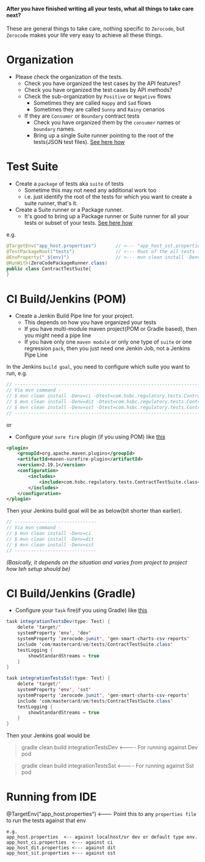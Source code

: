 #### After you have finished writing all your tests, what all things to take care next?
These are general things to take care, nothing specific to `Zerocode`, but `Zerocode` makes your life very easy to achieve all these things.

Organization
===

+ Please check the organization of the tests.
  + Check you have organized the test cases by the API features?
  + Check you have organized the test cases by API methods?
  + Check the sub-organization by `Positive` or `Negative` flows
     + Sometimes they are called `Happy` and `Sad` flows
     + Sometimes they are called `Sunny` and `Rainy` cenarios
  + If they are `Consumer` or `Boundary` contract tests
     + Check you have organized them by the `consumer` names or `boundary` names.
     + Bring up a single Suite runner pointing to the root of the tests(JSON test files). [See here how](https://github.com/authorjapps/zerocode/wiki/Suite-Runner-Vs-Package-runner)

Test Suite
===
+ Create a `package` of tests aka `suite` of tests
  + Sometime this may not need any additional work too
  + i.e. just identify the root of the tests for which you want to create a suite runner, that's it.
+ Create a Suite runner or a Package runner.
  + It's good to bring up a Package runner or Suite runner for all your tests or subset of your tests. [See here how](https://github.com/authorjapps/zerocode/wiki/Suite-Runner-Vs-Package-runner)

e.g.
```java
@TargetEnv("app_host.properties")       // <--- "app_host_sst.properties" if running against 'sst'
@TestPackageRoot("tests")               // <--- Root of the all tests folder in the test/resources
@EnvProperty("_${env}")                 // <--- mvn clean install -Denv=ci1 or -Denv=sst1
@RunWith(ZeroCodePackageRunner.class)
public class ContractTestSuite{
}
```


CI Build/Jenkins (POM)
===

+ Create a Jenkin Build Pipe line for your project.
  + This depends on how you have organized your tests
  + If you have multi-module maven project(POM or Gradle based), then you might need a pipe line
  + If you have only one `maven module` or only one type of `suite` or one regression `pack`, then you just need one Jenkin Job, not a Jenkins Pipe Line

In the Jenkins `build goal`, you need to configure which suite you want to run,
e.g.
```java
// ------------------------------------------------------------------------
// Via mvn command -
// $ mvn clean install -Denv=ci -Dtest=com.hsbc.regulatory.tests.ContractTestSuite
// $ mvn clean install -Denv=dit -Dtest=com.hsbc.regulatory.tests.ContractTestSuite
// $ mvn clean install -Denv=sst -Dtest=com.hsbc.regulatory.tests.ContractTestSuite
// ------------------------------------------------------------------------

```

or

+ Configure your `sure fire` plugin (if you using POM) like [this](https://github.com/authorjapps/zerocode-hello-world/blob/master/pom.xml)
```xml
<plugin>
	<groupId>org.apache.maven.plugins</groupId>
	<artifactId>maven-surefire-plugin</artifactId>
	<version>2.19.1</version>
	<configuration>
		<includes>
			<include>com.hsbc.regulatory.tests.ContractTestSuite.class</include>
		</includes>
	</configuration>
</plugin>
```
Then your Jenkins build goal will be as below(bit shorter than earlier).

```java
// ------------------------------
// Via mvn command -
// $ mvn clean install -Denv=ci 
// $ mvn clean install -Denv=dit 
// $ mvn clean install -Denv=sst 
// ------------------------------
```

_(Basically, it depends on the situation and varies from project to project how teh setup should be)_

CI Build/Jenkins (Gradle)
===

+ Configure your `Task` fire(if you using Gradle) like [this](https://github.com/BeTheCodeWithYou/SpringBoot-Kotlin/blob/master/build.gradle)

```java
task integrationTestsDev(type: Test) {
    delete 'target/'
    systemProperty 'env', 'dev'
    systemProperty 'zerocode.junit', 'gen-smart-charts-csv-reports'
    include 'com/mastercard/vm/tests/ContractTestSuite.class'
    testLogging {
        showStandardStreams = true
    }
}

task integrationTestsSst(type: Test) {
    delete 'target/'
    systemProperty 'env', 'sst'
    systemProperty 'zerocode.junit', 'gen-smart-charts-csv-reports'
    include 'com/mastercard/vm/tests/ContractTestSuite.class'
    testLogging {
        showStandardStreams = true
    }
}

```

Then your Jenkins goal would be
> gradle clean build integrationTestsDev  <---- For running against Dev pod

> gradle clean build integrationTestsSst  <---- For running against Sst pod


Running from IDE
===
@TargetEnv("app_host.properties")  <--- Point this to any `properties file` to run the tests against that env

```
e.g.
app_host.properties  <-- against localhost/or dev or default type env.
app_host_ci.properties  <--- against ci
app_host_dit.properties <--- against dit
app_host_sit.properties <--- against sst
```

